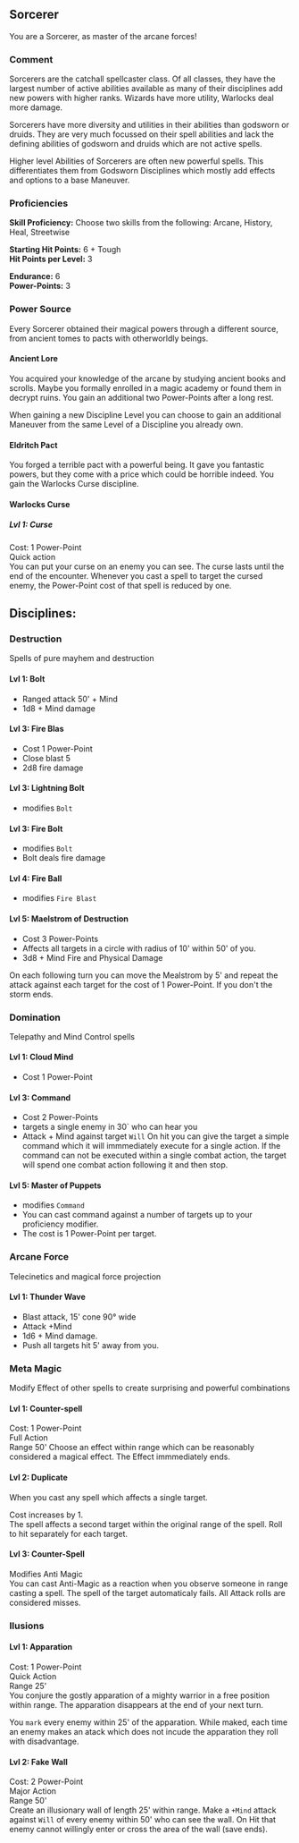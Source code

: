 ## Sorcerer
You are a Sorcerer, as master of the arcane forces!

### Comment
Sorcerers are the catchall spellcaster class.
Of all classes, they have the largest number of active abilities available as many of their disciplines add new powers with higher ranks.
Wizards have more utility, Warlocks deal more damage.

Sorcerers have more diversity and utilities in their abilities than godsworn or druids.
They are very much focussed on their spell abilities and lack the defining abilities
of godsworn and druids which are not active spells.

Higher level Abilities of Sorcerers are often new powerful spells.
This differentiates them from Godsworn Disciplines which mostly add effects and options to a base Maneuver.

### Proficiencies
__Skill Proficiency:__ Choose two skills from the following: Arcane, History, Heal, Streetwise  

__Starting Hit Points:__ 6 + Tough  
__Hit Points per Level:__ 3

__Endurance:__ 6  
__Power-Points:__ 3

### Power Source
Every Sorcerer obtained their magical powers through a different source, from ancient tomes to pacts with otherworldly beings.

#### Ancient Lore
You acquired your knowledge of the arcane by studying ancient books and scrolls. Maybe you formally enrolled in a magic academy or found them in decrypt ruins.
You gain an additional two Power-Points after a long rest.

When gaining a new Discipline Level you can choose to gain an additional Maneuver from the same Level of a Discipline you already own.

#### Eldritch Pact
You forged a terrible pact with a powerful being. It gave you fantastic powers, but they come with a price which could be horrible indeed.
You gain the Warlocks Curse discipline.

#### Warlocks Curse
##### Lvl 1: Curse
Cost: 1 Power-Point  
Quick action  
You can put your curse on an enemy you can see.
The curse lasts until the end of the encounter.
Whenever you cast a spell to target the cursed enemy, the Power-Point cost of that spell is reduced by one.

## Disciplines:

### Destruction
Spells of pure mayhem and destruction

#### Lvl 1: Bolt
* Ranged attack 50' + Mind
* 1d8 + Mind damage

#### Lvl 3: Fire Blas
* Cost 1 Power-Point
* Close blast 5  
* 2d8 fire damage

#### Lvl 3: Lightning Bolt
* modifies `Bolt`

#### Lvl 3: Fire Bolt
* modifies `Bolt`
* Bolt deals fire damage

#### Lvl 4: Fire Ball
* modifies `Fire Blast`

#### Lvl 5: Maelstrom of Destruction
* Cost 3 Power-Points
* Affects all targets in a circle with radius of 10' within 50' of you.
* 3d8 + Mind Fire and Physical Damage

On each following turn you can move the Mealstrom by 5' and repeat the attack against each target for the cost of 1 Power-Point.
If you don't the storm ends.

### Domination
Telepathy and Mind Control spells

#### Lvl 1: Cloud Mind
* Cost 1 Power-Point

#### Lvl 3: Command
* Cost 2 Power-Points
* targets a single enemy in 30` who can hear you
* Attack + Mind against target `Will`
On hit you can give the target a simple command which it will immmediately execute for a single action.
If the command can not be executed within a single combat action, the target will spend one combat action following it and then stop.

#### Lvl 5: Master of Puppets
* modifies `Command`
* You can cast command against a number of targets up to your proficiency modifier.
* The cost is 1 Power-Point per target.

### Arcane Force
Telecinetics and magical force projection

#### Lvl 1: Thunder Wave
* Blast attack, 15' cone 90° wide
* Attack +Mind
* 1d6 + Mind damage.
* Push all targets hit 5' away from you.

### Meta Magic
Modify Effect of other spells to create surprising and powerful combinations

#### Lvl 1: Counter-spell
Cost: 1 Power-Point  
Full Action  
Range 50'
Choose an effect within range which can be reasonably considered a magical effect.
The Effect immmediately ends.

#### Lvl 2: Duplicate
When you cast any spell which affects a single target.

Cost increases by 1.  
The spell affects a second target within the original range of the spell.
Roll to hit separately for each target.

#### Lvl 3: Counter-Spell
Modifies Anti Magic  
You can cast Anti-Magic as a reaction when you observe someone in range casting a spell.
The spell of the target automaticaly fails. 
All Attack rolls are considered misses.

### Ilusions

#### Lvl 1: Apparation
Cost: 1 Power-Point  
Quick Action  
Range 25'  
You conjure the gostly apparation of a mighty warrior in a free position within range.
The apparation disappears at the end of your next turn.

You `mark` every enemy within 25' of the apparation.
While maked, each time an enemy makes an atack which does not incude the apparation they roll with disadvantage.

#### Lvl 2: Fake Wall
Cost: 2 Power-Point  
Major Action  
Range 50'  
Create an illusionary wall of length 25' within range.
Make a `+Mind` attack against `Will` of every enemy within 50' who can see the wall.
On Hit that enemy cannot willingly enter or cross the area of the wall (save ends).
